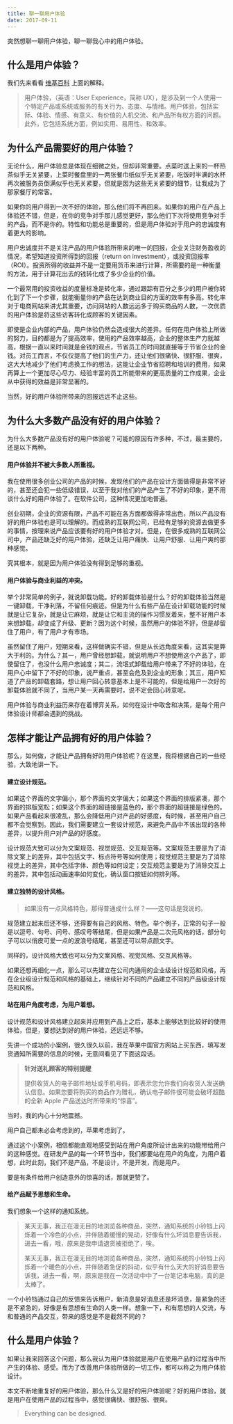 ```yaml
---
title: 聊一聊用户体验
date: 2017-09-11
---
```


突然想聊一聊用户体验，聊一聊我心中的用户体验。

<!-- more -->

## 什么是用户体验？

我们先来看看 [维基百科](https://zh.wikipedia.org/wiki/%E4%BD%BF%E7%94%A8%E8%80%85%E7%B6%93%E9%A9%97) 上面的解释。

> 用户体验，（英语：User Experience，简称 UX），是涉及到一个人使用一个特定产品或系统或服务的有关行为、态度、与情绪。用户体验，包括实际、体验、情感、有意义、有价值的人机交流、和产品所有权方面的问题。此外，它包括系统方面，例如实用、易用性、和效率。

## 为什么产品需要好的用户体验？

无论什么，用户体验总是体现在细微之处，但却非常重要。点菜时送上来的一杯热茶似乎无关紧要，上菜时餐盘里的一两张餐巾纸似乎无关紧要，吃饭时半满的水杯再次被服务员倒满似乎也无关紧要，但就是因为这些无关紧要的细节，让我成为了那家餐厅的常客。

如果你的用户得到一次不好的体验，那么他们将不再回来。如果你的用户在产品上体验还不错，但是，在你的竞争对手那儿感觉更好，那么他们下次将使用竞争对手的产品，而不是你的。特性和功能总是重要的，但是用户体验对于用户的忠诚度有着更大的影响。

用户忠诚度并不是关注产品的用户体验所带来的唯一的回报，企业关注财务盈收的情况，希望知道投资所得到的回报（return on investment），或投资回报率（ROI）。投资所得的收益并不是一定要用货币来进行计算，所需要的是一种衡量的方法，用于计算花出去的钱转化成了多少企业的价值。

一个最常用的投资收益的度量标准是转化率，通过跟踪有百分之多少的用户被你转化到了下一个步骤，就能衡量你的产品在达到商业目的方面的效率有多高。转化率对于电商网站来讲尤其重要，访问网站的人数远远多于购买商品的人数，一次优质的用户体验是将这些访客转化成顾客的关键因素。

即使是企业内部的产品，用户体验仍然会造成很大的差异。任何在用户体验上所做的努力，目的都是为了提高效率，使用的产品效率越高，企业的整体生产力就越高，根据一直以来时间就是金钱的观点，节省员工的时间就直接等于节省企业的金钱。对员工而言，不仅仅提高了他们的生产力，还让他们很痛快、很舒服、很爽，这大大地减少了他们考虑换工作的想法，这能让企业节省招聘和培训的费用，如果再算上一个更加尽心尽力、经验丰富的员工所能带来的更高质量的工作成果，企业从中获得的效益是非常显著的。

当然，好的用户体验所带来的回报远远不止这些。

## 为什么大多数产品没有好的用户体验？

为什么大多数产品没有好的用户体验呢？可能的原因有许多种，不过，最主要的，还是以下两种。

#### 用户体验并不被大多数人所重视。

我在使用很多创业公司的产品的时候，发现他们的产品在设计方面做得是非常不好的，甚至还会犯一些低级错误，以至于我对他们的产品产生了不好的印象，更不用谈什么好的用户体验了。在软件公司，这种情况更加地普遍。

创业初期，企业的资源有限，产品不可能在各方面都做得非常出色，所以产品没有好的用户体验也是可以理解的。而成熟的互联网公司，已经有足够的资源去做更多的事情，按理来说产品应该要有好的用户体验才对。但是，在很多成熟的互联网公司中，产品还缺乏好的用户体验，还缺乏让用户痛快、让用户舒服、让用户爽的那种感觉。

究其根本，就是因为用户体验没有得到足够的重视。

#### 用户体验与商业利益的冲突。

举个非常简单的例子，就说卸载功能。好的卸载体验是什么？好的卸载体验当然是一键卸载，干净利落，不留任何痕迹。但是为什么有些产品在设计卸载功能的时候就是让它复杂，就是让它麻烦，就是让它和主流的操作习惯反着来，整不好用户本来想卸载，却变成了升级、更新？因为这个时候，虽然用户的体验不好，但是却留住了用户，有了用户才有市场。

虽然留住了用户，短期来看，这样做确实不错，但是从长远角度来看，这其实是弊大于利的。为什么？其一，用户曾经想卸载，就说明用户不想使用这个产品了，即使留住了，也没什么用户忠诚度；其二，流氓式卸载给用户带来了不好的体验，在用户心中留下了不好的印象，说严重点，甚至会危及到企业的形象；其三，用户知道了产品的卸载套路，想让用户回心转意基本上是不可能的，但是给用户一次好的卸载体验就不同了，当用户某一天再需要时，说不定会回心转意呢。

用户体验与商业利益历来存在着博弈关系，如何在设计中取舍和决策，是每个用户体验设计师都会遇到的挑战。

## 怎样才能让产品拥有好的用户体验？

那么，如何做，才能让产品拥有好的用户体验呢？在这里，我将根据自己的一些经验，大致地讲一下。

#### 建立设计规范。

如果这个界面的文字偏小，那个界面的文字偏大；如果这个界面的排版紧凑，那个界面的排版宽松；如果这个界面的超链接是蓝色的，那个界面的超链接是绿色的。如果产品看起来很凌乱，那么会降低用户对产品的好感度，有时候，甚至用户自己都不会觉察到。因此，我们需要建立一套设计规范，来避免产品中不该出现的各种差异，以提升用户对产品的好感度。

设计规范大致可以分为文案规范、视觉规范、交互规范等。文案规范主要是为了消除文案上的差异，其中包括文字、标点符号等如何使用；视觉规范主要是为了消除视觉上的差异，其中包括字体、颜色等如何设定；交互规范主要是为了消除交互上的差异，其中包括动画速率如何变化，确认窗口按钮如何排列等。

#### 建立独特的设计风格。

> 如果没有一点风格特色，那得普通成什么样？——这句话是我说的。

规范建立起来后还不够，还得要有自己的风格、特色。举个例子，正常的句子一般是以逗号、句号、问号、感叹号等结尾，但是如果产品是二次元风格的话，部分句子可以以俏皮可爱一点的波浪号结尾，甚至还可以带点颜文字。

同样的，设计风格大致也可以分为文案风格、视觉风格、交互风格等。

如果还想再细化一点，那么可以先建立在公司内通用的企业级设计规范和风格，再在企业级设计规范和风格的基础上，继续针对不同的产品建立不同的产品级设计规范和风格。

#### 站在用户角度考虑，为用户着想。

设计规范和设计风格建立起来并应用到产品上之后，基本上能够达到比较好的使用体验，但是，要想达到好的用户体验，还远远不够。

先讲一个成功的小案例，很久很久以前，我在苹果中国官方网站上买东西，填写发货通知所需要的信息的时候，无意间看见了下面这段话。

> **针对送礼顾客的特别提醒**
>
> 提供收货人的电子邮件地址或手机号码，即表示您允许我们向收货人发送确认信息。如果您要将购买的商品作为赠礼，确认电子邮件很可能会破坏超酷的全新 Apple 产品送达时所带来的“惊喜”。

当时，我的内心十分地震撼。

用户自己都未必会考虑到的，苹果考虑到了。

通过这个小案例，相信都能直观地感受到站在用户角度所设计出来的功能带给用户的这种感觉。在研发产品的每一个环节当中，我们都要站在用户的角度，为用户着想，此时此刻，我们不是产品，不是设计，不是开发，而是用户。

要是有条件给用户创造意外的惊喜的话，那就更赞了。

#### 给产品赋予思想和生命。

我们想象一个这样的通知系统。

> 某天无事，我正在漫无目的地浏览各种商品，突然，通知系统的小铃铛上闪烁着一个冷色的小点，并伴随着缓慢的晃动，好像有什么坏消息要告诉我，进去一看，哦，原来是我申请退货被拒绝了，唉。
>
> 某天无事，我正在漫无目的地浏览各种商品，突然，通知系统的小铃铛上闪烁着一个暖色的小点，并伴随着急促的抖动，似乎有什么天大的好消息要告诉我，进去一看，啊，原来是我在一次活动中中了一台笔记本电脑，真的是太棒了。

一个小铃铛通过自己的反馈来告诉用户，新消息是好消息还是坏消息，是紧急的还是不紧急的，好像是有思想有生命的人类一样。想象一下，和有思想的人交流，与和普通的产品交互，带来的感觉是不是截然不同的？

## 什么是用户体验？

如果让我来回答这个问题，那么我认为用户体验就是用户在使用产品的过程当中所产生的体验、感受。而为了改善用户体验所做的一切工作，都可以称之为用户体验设计。

本文不断地重复好的用户体验，那么什么又是好的用户体验呢？好的用户体验，就是用户在使用产品的过程当中，感觉很痛快、很舒服、很爽。

> Everything can be designed. 
